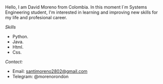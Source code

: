 Hello, I am David Moreno from Colombia. In this moment I´m Systems Engineering student, I'm interested in learning and improving new skills for my life and profesional career.

*Skills*
- Python.
- Java.
- Html.
- Css.

*Contact:*
- Email: santimoreno2802@gmail.com
- Telegram: @morenorondon
